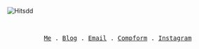 ![Hits](https://hits.seeyoufarm.com/api/count/incr/badge.svg?url=https%3A%2F%2Fgithub.com%2Fcharllossdev%2Fhit-counter&count_bg=%236700C9&title_bg=%23555555&icon=&icon_color=%23E7E7E7&title=Hits&edge_flat=false)dd

<p align="center">
  <samp>
    <br>
    <br>
    <a href="https://www.notion.so/f9faff44769a4129b5b52b26bf7cddb1">Me</a> .
    <a href="https://charllossdev.github.io/">Blog</a> .
    <a href="mailto:charlloss.dev@gmail.com">Email</a> .
    <a href="https://100.antfu.me">Compform</a> .
    <a href="https://instagram.com/charlloss">Instagram</a>
  </samp>
</p>
